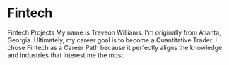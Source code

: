 # Fintech #
Fintech Projects
My name is Treveon Williams. I'm originally from Atlanta, Georgia.
Ultimately, my career goal is to become a Quantitative Trader. 
I chose Fintech as a Career Path because it perfectly aligns the knowledge and industries that interest me the most. 

